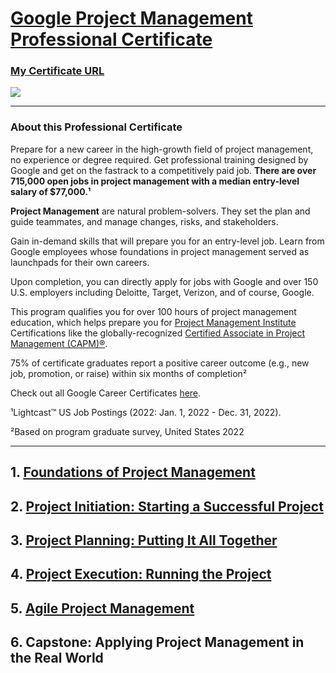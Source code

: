 # [Google Project Management Professional Certificate](https://www.coursera.org/professional-certificates/google-project-management)

### [My Certificate URL](https://www.coursera.org/account/accomplishments/specialization/certificate/3TLGTD7MFAVP)
![](https://s3.amazonaws.com/coursera_assets/meta_images/generated/CERTIFICATE_LANDING_PAGE/CERTIFICATE_LANDING_PAGE~3TLGTD7MFAVP/CERTIFICATE_LANDING_PAGE~3TLGTD7MFAVP.jpeg)

---
### About this Professional Certificate
Prepare for a new career in the high-growth field of project management, no experience or degree required. Get professional training designed by Google and get on the fastrack to a competitively paid job. **There are over 715,000 open jobs in project management with a median entry-level salary of $77,000.¹** 

**Project Management** are natural problem-solvers. They set the plan and guide teammates, and manage changes, risks, and stakeholders. 

Gain in-demand skills that will prepare you for an entry-level job. Learn from Google employees whose foundations in project management served as launchpads for their own careers. 

Upon completion, you can directly apply for jobs with Google and over 150 U.S. employers including Deloitte, Target, Verizon, and of course, Google. 

This program qualifies you for over 100 hours of project management education, which helps prepare you for [Project Management Institute](https://www.pmi.org/)
 Certifications like the globally-recognized [Certified Associate in Project Management (CAPM)®](https://www.pmi.org/certifications/certified-associate-capm?utm_job_number=16&utm_campaign_name=capm_lead_generation&utm_region_name=north_america&utm_program_origin=planned_campaign&utm_program_type=continuous_campaign&utm_campaign_intent=acquisition&utm_funnel_stage=lead_acquisition&utm_initiative=certification&utm_product=capm&utm_marketing_channel=paid_media&utm_marketing_subchannel=search_ppc_nonbranded&utm_start_date=07012019&utm_end_date=12312030&utm_source=google&utm_custom_field_one=capm_certification_north_america&utm_custom_field_two=capm_certifiedassocinprojectmgmt&utm_custom_field_three=427370065638&utm_custom_field_four=certified%20associate%20in%20project%20management&utm_custom_field_five=e&gclid=CjwKCAiAkJKCBhAyEiwAKQBCkgwy-7haeOw1QrUjzLbGKtO4OgBW2EUgXGAKcvbs1nnFAhVj2n44RhoCsDIQAvD_BwE).

 75% of certificate graduates report a positive career outcome (e.g., new job, promotion, or raise) within six months of completion²

Check out all Google Career Certificates [here](https://www.coursera.org/google-career-certificates).

¹Lightcast™ US Job Postings (2022: Jan. 1, 2022 - Dec. 31, 2022).

²Based on program graduate survey, United States 2022

---

## 1. [Foundations of Project Management](https://github.com/YenLoan/Project-Management/wiki/1.-Foundations-of-Project-Management)

## 2. [Project Initiation: Starting a Successful Project](https://github.com/YenLoan/Project-Management/wiki/2.-Project-Initiation:-Starting-a-Successful-Project)

## 3. [Project Planning: Putting It All Together]()

## 4. [Project Execution: Running the Project]()

## 5. [Agile Project Management]()

## 6. Capstone: Applying Project Management in the Real World
